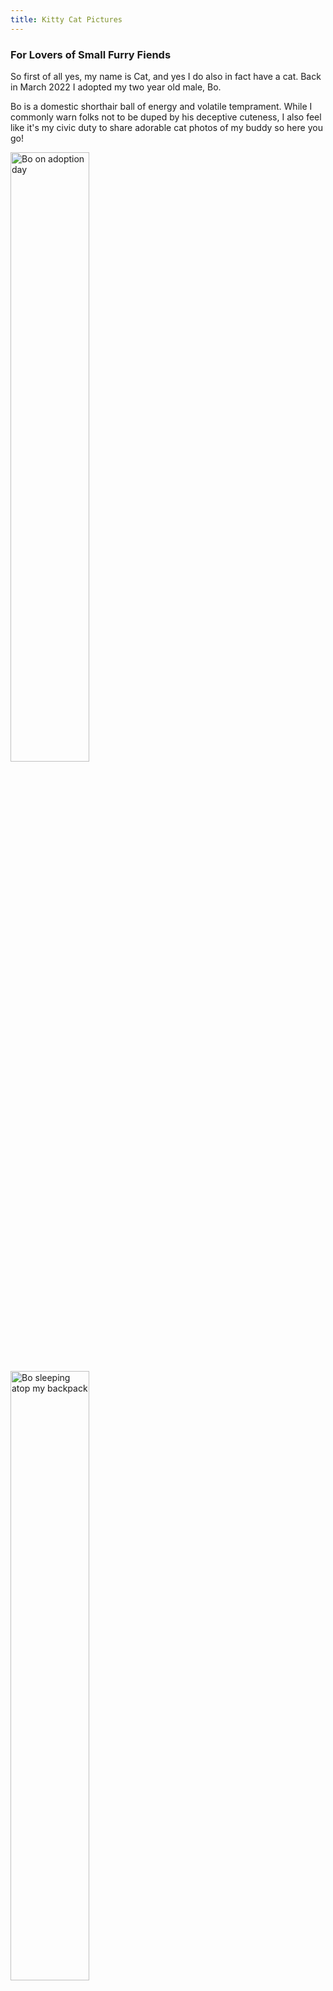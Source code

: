 ```yaml
---
title: Kitty Cat Pictures
--- 
```


### For Lovers of Small Furry Fiends 

So first of all yes, my name is Cat, and yes I do also in fact have a cat. Back in March 2022 I adopted my two year old male, Bo. 

Bo is a domestic shorthair ball of energy and volatile temprament. While I commonly warn folks not to be duped by his deceptive cuteness, I also feel like it's my civic duty to share adorable cat photos of my buddy so here you go! 

<img style="width:50%" src="images/adoption.jpeg" alt="Bo on adoption day" />

<img style="width:50%" src="images/backpack.jpeg" alt="Bo sleeping atop my backpack" />

<img style="width:50%" src="images/bo_belly1.jpeg" alt="Bo showing off a very cute belly" />

<img style="width:50%" src="images/bo_belly2.jpeg" alt="Bo lying on his back" />

<img style="width:50%" src="images/bo_box1.jpeg" alt="Bo inside a box " />

<img style="width:50%" src="images/bo_box2.jpeg" alt="Bo inside a box again" />

<img style="width:50%" src="images/bo_computer.jpeg" alt="Bo unhelpfully ontop of my laptop" />

<img style="width:50%" src="images/sleeping-1.jpeg" alt="Bo adorably asleep" />

<img style="width:50%" src="images/sleeping-2.jpeg" alt="Bo asleep" />

<img style="width:50%" src="images/sneeze.jpeg" alt="Bo all stretched out about to sneeze" />

<img style="width:50%" src="images/upsidedown.jpeg" alt="Bo upsidedown" />

<img style="width:50%" src="images/upsidedown2.jpeg" alt="Bo upsidedown again" />

<img style="width:50%" src="images/windowwatching.jpeg" alt="Bo on his hind legs scouring through the window" />




               

